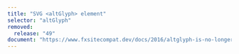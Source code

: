 ```yaml
---
title: "SVG <altGlyph> element"
selector: "altGlyph"
removed:
  release: "49"
document: "https://www.fxsitecompat.dev/docs/2016/altglyph-is-no-longer-supported/"
---
```

